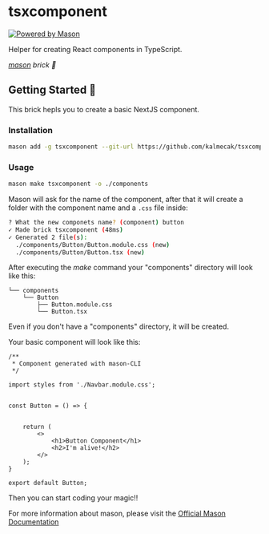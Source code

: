 # tsxcomponent

[![Powered by Mason](https://img.shields.io/endpoint?url=https%3A%2F%2Ftinyurl.com%2Fmason-badge)](https://github.com/felangel/mason)

Helper for creating React components in TypeScript.

_[mason][1] brick 🧱_

## Getting Started 🚀

This brick hepls you to create a basic NextJS component.

### Installation

```bash
mason add -g tsxcomponent --git-url https://github.com/kalmecak/tsxcomponent
```

### Usage

```bash
mason make tsxcomponent -o ./components          
```
Mason will ask for the name of the component, after that it will create a folder with the component name and a `.css` file inside:

```bash
? What the new componets name? (component) button
✓ Made brick tsxcomponent (48ms)
✓ Generated 2 file(s):
  ./components/Button/Button.module.css (new)
  ./components/Button/Button.tsx (new)
```

After executing the _make_ command your "components" directory will look like this:
```
└── components
    └── Button
        ├── Button.module.css
        └── Button.tsx

```

Even if you don't have a "components" directory, it will be created.

Your basic component will look like this:

```tsx
/**
 * Component generated with mason-CLI
 */

import styles from './Navbar.module.css';


const Button = () => {


    return (
        <>
            <h1>Button Component</h1>
            <h2>I'm alive!</h2>
        </>
    );
}

export default Button;
```

Then you can start coding your magic!!

For more information about mason, please visit the [Official Mason Documentation][1]

[1]: https://github.com/felangel/mason/tree/master/packages/mason_cli#readme
